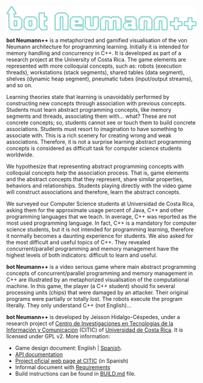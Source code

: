 ![Game logo](assets/game_title.svg)


**bot Neumann\+\+** is a metaphorized and gamified visualisation of the von Neumann architecture for programming learning. Initially it is intended for memory handling and concurrency in C\+\+. It is developed as part of a research project at the University of Costa Rica. The game elements are represented with more colloquial concepts, such as: robots (execution threads), workstations (stack segments), shared tables (data segment), shelves (dynamic heap segment), pneumatic tubes (input/output streams), and so on.

Learning theories state that learning is unavoidably performed by constructing new concepts through association with previous concepts. Students must learn abstract programming concepts, like memory segments and threads, associating them with... what? These are not concrete concepts; so, students cannot see or touch them to build concrete associations. Students must resort to imagination to have something to associate with. This is a rich scenery for creating wrong and weak associations. Therefore, it is not a surprise learning abstract programming concepts is considered as difficult task for computer science students worldwide.

We hypothesize that representing abstract programming concepts with colloquial concepts help the association process. That is, game elements and the abstract concepts that they represent, share similar properties, behaviors and relationships. Students playing directly with the video game will construct associations and therefore, learn the abstract concepts.

We surveyed our Computer Science students at Universidad de Costa Rica, asking them for the approximate usage percent of Java, C\+\+ and other programming languages that we teach. In average, C\+\+ was reported as the most used programming language. In fact, C\+\+ is a mandatory for computer science students, but it is not intended for programming learning, therefore it normally becomes a daunting experience for students. We also asked for the most difficult and useful topics of C\+\+. They revealed concurrent/parallel programming and memory management have the highest levels of both indicators: difficult to learn and useful.

**bot Neumann\+\+** is a video serious game where main abstract programming concepts of concurrent/parallel programming and memory management in C\+\+ are illustrated by an metaphorized visualisation of the computational machine. In this game, the player (a C\+\+ student) should fix several processing units (chips) that were damaged by an attacker. Their original programs were partially or totally lost. The robots execute the program literally. They only understand C\+\+ (not English)...

**bot Neumann\+\+** is developed by Jeisson Hidalgo-Céspedes, under a research project of [Centro de Investigaciones en Tecnologías de la Información y Comunicación](http://www.citic.ucr.ac.cr/) (CITIC) of [Universidad de Costa Rica](http://www.ucr.ac.cr/). It is licensed under GPL v2. More information:

- Game design document: English | [Spanish](doc/gdd.es.md).
- [API documentation](doc/api/)
- [Project oficial web page at CITIC](http://www.citic.ucr.ac.cr/proyecto/incentivo_lenguaje_programacion_en_estudiantes) (in Spanish)
- Informal document with [Requirements](doc/requirements.md)
- Build instructions can be found in [BUILD.md](BUILD.md) file.
